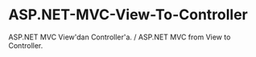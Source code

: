 # ASP.NET-MVC-View-To-Controller
 ASP.NET MVC View'dan Controller'a. / ASP.NET MVC from View to Controller.
